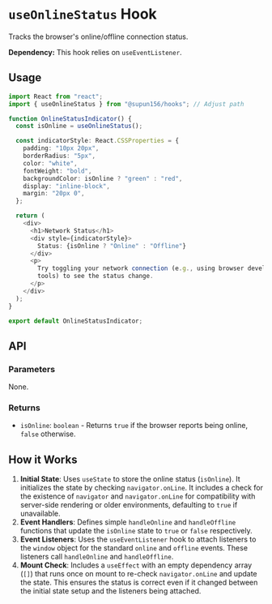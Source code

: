 # `useOnlineStatus` Hook

Tracks the browser's online/offline connection status.

**Dependency:** This hook relies on `useEventListener`.

## Usage

```typescript
import React from "react";
import { useOnlineStatus } from "@supun156/hooks"; // Adjust path

function OnlineStatusIndicator() {
  const isOnline = useOnlineStatus();

  const indicatorStyle: React.CSSProperties = {
    padding: "10px 20px",
    borderRadius: "5px",
    color: "white",
    fontWeight: "bold",
    backgroundColor: isOnline ? "green" : "red",
    display: "inline-block",
    margin: "20px 0",
  };

  return (
    <div>
      <h1>Network Status</h1>
      <div style={indicatorStyle}>
        Status: {isOnline ? "Online" : "Offline"}
      </div>
      <p>
        Try toggling your network connection (e.g., using browser developer
        tools) to see the status change.
      </p>
    </div>
  );
}

export default OnlineStatusIndicator;
```

## API

### Parameters

None.

### Returns

- `isOnline`: `boolean` - Returns `true` if the browser reports being online, `false` otherwise.

## How it Works

1.  **Initial State**: Uses `useState` to store the online status (`isOnline`). It initializes the state by checking `navigator.onLine`. It includes a check for the existence of `navigator` and `navigator.onLine` for compatibility with server-side rendering or older environments, defaulting to `true` if unavailable.
2.  **Event Handlers**: Defines simple `handleOnline` and `handleOffline` functions that update the `isOnline` state to `true` or `false` respectively.
3.  **Event Listeners**: Uses the `useEventListener` hook to attach listeners to the `window` object for the standard `online` and `offline` events. These listeners call `handleOnline` and `handleOffline`.
4.  **Mount Check**: Includes a `useEffect` with an empty dependency array (`[]`) that runs once on mount to re-check `navigator.onLine` and update the state. This ensures the status is correct even if it changed between the initial state setup and the listeners being attached.
